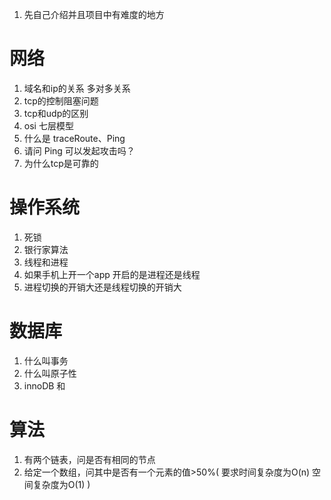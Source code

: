 1. 先自己介绍并且项目中有难度的地方

#   网络
1.  域名和ip的关系 多对多关系
2.  tcp的控制阻塞问题
3.  tcp和udp的区别
4.  osi 七层模型
5.  什么是 traceRoute、Ping
6.  请问 Ping 可以发起攻击吗？
7.  为什么tcp是可靠的

#   操作系统
1.  死锁
2.  银行家算法
3.  线程和进程
4.  如果手机上开一个app 开启的是进程还是线程
5.  进程切换的开销大还是线程切换的开销大

#   数据库
1.  什么叫事务
2.  什么叫原子性
3.  innoDB 和 

#   算法
1.  有两个链表，问是否有相同的节点
2.  给定一个数组，问其中是否有一个元素的值>50%( 要求时间复杂度为O(n) 空间复杂度为O(1) )